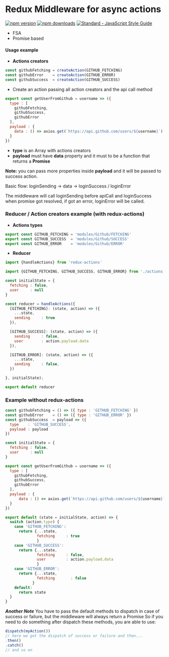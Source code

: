 # Redux Middleware for async actions

[![npm version](https://img.shields.io/npm/v/fetch-middleware.svg)](https://www.npmjs.com/package/fetch-middleware) [![npm downloads](https://img.shields.io/npm/dm/fetch-middleware.svg)](https://www.npmjs.com/package/fetch-middleware) [![Standard - JavaScript Style Guide](https://img.shields.io/badge/code%20style-standard-brightgreen.svg)](http://standardjs.com/)

* FSA
* Promise based

#### Usage example

* **Actions creators**

```javascript
const githubFetching = createAction(GITHUB_FETCHING)
const githubError    = createAction(GITHUB_ERROR)
const githubSuccess  = createAction(GITHUB_SUCCESS)
```

* Create an action passing all action creators and the api call method

```javascript
export const getUserFromGithub = username => ({
  type : [
    githubFetching,
    githubSuccess,
    githubError
  ],
  payload : {
    data : () => axios.get(`https://api.github.com/users/${username}`)
  }
})
```
* **type** is an Array with actions creators
* **payload** must have **data** property and it must to be a function that returns a **Promise**

**Note:** you can pass more properties inside **payload** and it will be passed to success action.

Basic flow: loginSending -> data -> loginSuccess / loginError

The middleware will call loginSending before apiCall and loginSuccess when promise got resolved, if got an error, loginError will be called.

### Reducer / Action creators example (with redux-actions)

* **Actions types**

```javascript
export const GITHUB_FETCHING = 'modules/Github/FETCHING'
export const GITHUB_SUCCESS  = 'modules/Github/SUCCESS'
export const GITHUB_ERROR    = 'modules/Github/ERROR'
```

* **Reducer**

```javascript
import {handleActions} from 'redux-actions'

import {GITHUB_FETCHING, GITHUB_SUCCESS, GITHUB_ERROR} from './actions'

const initialState = {
  fetching : false,
  user     : null
}

const reducer = handleActions({
  [GITHUB_FETCHING]: (state, action) => ({
    ...state,
    sending     : true
  }),

  [GITHUB_SUCCESS]: (state, action) => ({
    sending     : false,
    user        : action.payload.data
  }),

  [GITHUB_ERROR]: (state, action) => ({
    ...state,
    sending     : false,
  })

}, initialState);

export default reducer
```

### Example without redux-actions

```javascript
const githubFetching = () => ({ type : 'GITHUB_FETCHING' })
const githubError    = () => ({ type : 'GITHUB_ERROR' })
const githubSuccess  = payload => ({
  type    : 'GITHUB_SUCCESS',
  payload : payload
})

const initialState = {
  fetching : false,
  user     : null
}

export const getUserFromGithub = username => ({
  type : [
    githubFetching,
    githubSuccess,
    githubError
  ],
  payload : {
      data : () => axios.get(`https://api.github.com/users/${username}`)
  }
})

export default (state = initialState, action) => {
  switch (action.type) {
    case 'GITHUB_FETCHING':
      return {...state,
              fetching     : true
              }
    case 'GITHUB_SUCCESS':
      return {...state,
              fetching     : false,
              user         : action.payload.data
              }
    case 'GITHUB_ERROR':
      return {...state,
              fetching       : false
            }
    default:
      return state
  }
}
```

***Another Note***
You have to pass the default methods to dispatch in case of success or failure, but the middleware will always return a Promise
So if you need to do something after dispatch these methods, you are able to use:

```javascript
dispatch(myAction())
// here we got the dispatch of success or failure and then...
.then()
.catch()
// and so on
```
